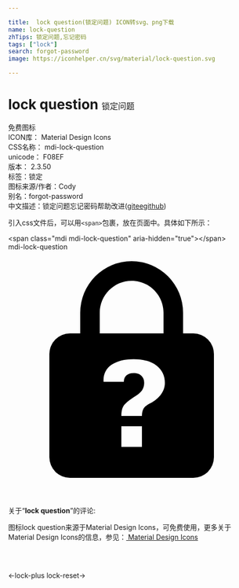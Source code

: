 ```yaml
---

title:  lock question(锁定问题) ICON转svg、png下载
name: lock-question
zhTips: 锁定问题,忘记密码
tags: ["lock"]
search: forgot-password
image: https://iconhelper.cn/svg/material/lock-question.svg

---
```


# lock question  <small style="font-size: 60%;font-weight: 100">锁定问题</small>


<div class="detail-page">
<p>
<span><span class="badge-success badge">免费图标</span> </span>
<br/>
<span>
ICON库：
<span class="badge-secondary badge">Material Design Icons</span> 
</span>
<br/>
<span>
CSS名称：
<span class="badge-secondary badge">mdi-lock-question</span> 
</span>
<br/>
<span>
unicode：
<span class="badge-secondary badge">F08EF</span> 
<copy-btn content='F08EF' btn-title=""></copy-btn>
<copy-btn :content='String.fromCodePoint(parseInt("F08EF", 16))' btn-title="复制U"></copy-btn>
</span>
<br/>
<span>
版本：
<span class="badge-secondary badge">2.3.50</span> 
</span><br/><span>标签：<span class="badge-light badge"><router-link to="/tags/lock.html">锁定</router-link></span></span>
<br/>
<span>图标来源/作者：<span class="badge-light badge">Cody</span></span> 
<br/>
<span>别名：<span class="badge-light badge">forgot-password</span></span><br/><span class="zh-detail">中文描述：<span class="badge-primary badge">锁定问题</span><span class="badge-primary badge">忘记密码</span><span class="help-link"><span>帮助改进</span>(<a href="https://gitee.com/liuwave/icon-helper/edit/master/json/material/lock-question.json" target="_blank" rel="noopener noreferrer">gitee</a><a href="https://github.com/liuwave/icon-helper/edit/master/json/material/lock-question.json" target="_blank" rel="noopener noreferrer">github</a></span>)</span><br/>
</p>
</div>
<div class="alert alert-dark">
  <i class="mdi mdi-lock-question mdi-48px"></i>
  <i class="mdi mdi-lock-question mdi-36px"></i>
  <i class="mdi mdi-lock-question mdi-24px"></i>
  <i class="mdi mdi-lock-question mdi-18px"></i>
</div>
<div>
  <p>引入css文件后，可以用<code>&lt;span&gt;</code>包裹，放在页面中。具体如下所示：    
  </p>
  <div class="alert alert-primary" style="font-size: 14px">
    &lt;span class="mdi mdi-lock-question" aria-hidden="true"&gt;&lt;/span&gt;
    <copy-btn content='<span class="mdi mdi-lock-question" aria-hidden="true"></span>'></copy-btn>
  </div>
  <div class="alert alert-secondary">
    <i class="mdi mdi-lock-question"
    style="font-size: 24px"
    aria-hidden="true"></i> mdi-lock-question
    <copy-btn content="mdi-lock-question" btn-title="复制图标名称"></copy-btn>
  </div>
</div>
<div id="svg" class="svg-wrap">
<svg xmlns="http://www.w3.org/2000/svg" viewBox="0 0 24 24"><path d="M12,1A5,5 0 0,0 7,6V8H6A2,2 0 0,0 4,10V20A2,2 0 0,0 6,22H18A2,2 0 0,0 20,20V10A2,2 0 0,0 18,8H17V6A5,5 0 0,0 12,1M12,2.9C13.71,2.9 15.1,4.29 15.1,6V8H8.9V6C8.9,4.29 10.29,2.9 12,2.9M12.19,10.5C13.13,10.5 13.88,10.71 14.42,11.12C14.96,11.54 15.23,12.1 15.23,12.8C15.23,13.24 15.08,13.63 14.79,14C14.5,14.36 14.12,14.64 13.66,14.85C13.4,15 13.23,15.15 13.14,15.32C13.05,15.5 13,15.72 13,16H11C11,15.5 11.1,15.16 11.29,14.92C11.5,14.68 11.84,14.4 12.36,14.08C12.62,13.94 12.83,13.76 13,13.54C13.14,13.33 13.22,13.08 13.22,12.8C13.22,12.5 13.13,12.28 12.95,12.11C12.77,11.93 12.5,11.85 12.19,11.85C11.92,11.85 11.7,11.92 11.5,12.06C11.34,12.2 11.24,12.41 11.24,12.69H9.27C9.22,12 9.5,11.4 10.05,11.04C10.59,10.68 11.3,10.5 12.19,10.5M11,17H13V19H11V17Z" /></svg>
</div>
<detail full-name='mdi-lock-question'></detail>
<div class="icon-detail__container">
<p>关于“<b>lock question</b>”的评论:</p>
</div>
<Vssue title="关于“lock question”的评论" />    
<div><p>图标lock question来源于Material Design Icons，可免费使用，更多关于 Material Design Icons的信息，参见：<a target="_blank" href="https://iconhelper.cn/material.html"> Material Design Icons</a>
</p></div>

<div style="padding:2rem 0 " class="page-nav"><p class="inner"><span class="prev">←<router-link to="/icon/lock-plus.html">lock-plus</router-link></span> <span class="next"><router-link to="/icon/lock-reset.html">lock-reset</router-link>→</span></p></div>

